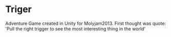 Triger
======

Adventure Game created in Unity for Molyjam2013.
First thought was quote:
'Pull the right trigger to see the most interesting thing in the world' 
